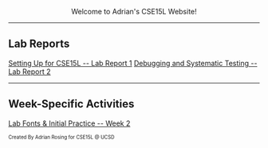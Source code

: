 <p align="center">
  Welcome to Adrian's CSE15L Website! 
</p>

---

<p align="center">
  <h2>Lab Reports</h2>
  <a href="https://lasteternity.github.io/cse15l-lab-reports/lab-report-1-week-2.html">Setting Up for CSE15L -- Lab Report 1</a>
  <a href="https://lasteternity.github.io/cse15l-lab-reports/lab-report-2-week-4.html">Debugging and Systematic Testing -- Lab Report 2</a>
</p>

---

<p align="center">
  <h2>Week-Specific Activities</h2>
  <a href="https://lasteternity.github.io/cse15l-lab-reports/Week2PracticePage.html">Lab Fonts & Initial Practice -- Week 2</a>
</p>


<sub><sup>Created By Adrian Rosing for CSE15L @ UCSD</sup></sub>


